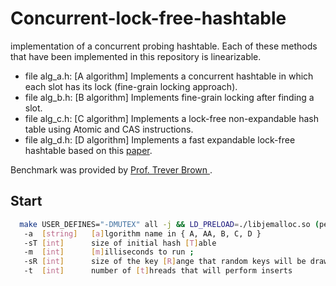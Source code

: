 # Concurrent-lock-free-hashtable
implementation of a concurrent probing hashtable.
Each of these methods that have been implemented in this repository is linearizable. 

- file alg_a.h: [A algorithm] Implements a concurrent hashtable in which each slot has its lock (fine-grain locking approach). 
- file alg_b.h: [B algorithm] Implements fine-grain locking after finding a slot.
- file alg_c.h: [C algorithm] Implements a lock-free non-expandable hash table using Atomic and CAS instructions.
- file alg_d.h: [D algorithm] Implements a fast expandable lock-free hashtable based on this [paper](https://arxiv.org/abs/1601.04017).

Benchmark was provided by [Prof. Trever Brown ](http://tbrown.pro). 

## Start
```bash
  make USER_DEFINES="-DMUTEX" all -j && LD_PRELOAD=./libjemalloc.so (perf stat/record -e YOUR_DESIRED_EVENTS such as LLC-stores,LLC-store-misses,LLC-loads,LLC-load-misses) (taskset/numactl -c YOUR_CPU_CORES) ./benchmark or ./benchmark_debug (enables debuging defines)
   -a  [string]   [a]lgorithm name in { A, AA, B, C, D }
   -sT [int]      size of initial hash [T]able
   -m  [int]      [m]illiseconds to run ;
   -sR [int]      size of the key [R]ange that random keys will be drawn from (i.e., range [1, s])
   -t  [int]      number of [t]hreads that will perform inserts 
```
